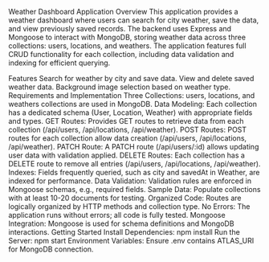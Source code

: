 Weather Dashboard Application
Overview
This application provides a weather dashboard where users can search for city weather, save the data, and view previously saved records. The backend uses Express and Mongoose to interact with MongoDB, storing weather data across three collections: users, locations, and weathers. The application features full CRUD functionality for each collection, including data validation and indexing for efficient querying.

Features
Search for weather by city and save data.
View and delete saved weather data.
Background image selection based on weather type.
Requirements and Implementation
Three Collections: users, locations, and weathers collections are used in MongoDB.
Data Modeling: Each collection has a dedicated schema (User, Location, Weather) with appropriate fields and types.
GET Routes: Provides GET routes to retrieve data from each collection (/api/users, /api/locations, /api/weather).
POST Routes: POST routes for each collection allow data creation (/api/users, /api/locations, /api/weather).
PATCH Route: A PATCH route (/api/users/:id) allows updating user data with validation applied.
DELETE Routes: Each collection has a DELETE route to remove all entries (/api/users, /api/locations, /api/weather).
Indexes: Fields frequently queried, such as city and savedAt in Weather, are indexed for performance.
Data Validation: Validation rules are enforced in Mongoose schemas, e.g., required fields.
Sample Data: Populate collections with at least 10-20 documents for testing.
Organized Code: Routes are logically organized by HTTP methods and collection type.
No Errors: The application runs without errors; all code is fully tested.
Mongoose Integration: Mongoose is used for schema definitions and MongoDB interactions.
Getting Started
Install Dependencies: npm install
Run the Server: npm start
Environment Variables: Ensure .env contains ATLAS_URI for MongoDB connection.
